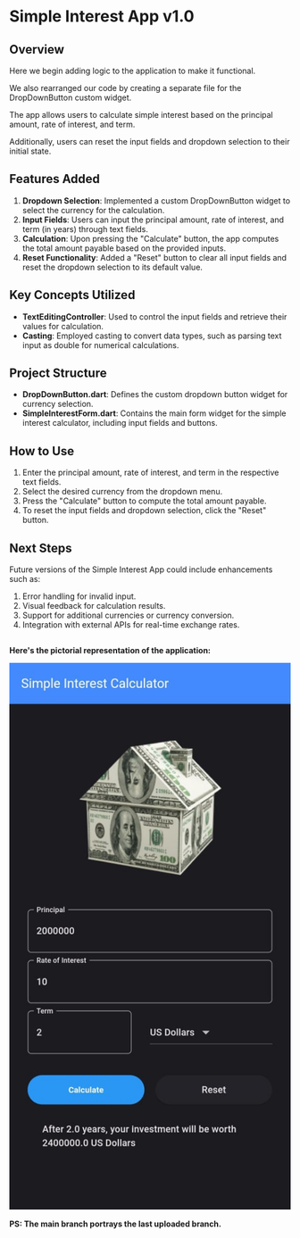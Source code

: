 # Simple Interest App v1.0

## Overview

Here we begin adding logic to the application to make it functional.

We also rearranged our code by creating a separate file for the DropDownButton custom widget.

The app allows users to calculate simple interest based on the principal amount, rate of interest, and term. 

Additionally, users can reset the input fields and dropdown selection to their initial state.

## Features Added
1. **Dropdown Selection**: Implemented a custom DropDownButton widget to select the currency for the calculation.
2. **Input Fields**: Users can input the principal amount, rate of interest, and term (in years) through text fields.
3. **Calculation**: Upon pressing the "Calculate" button, the app computes the total amount payable based on the provided inputs.
4. **Reset Functionality**: Added a "Reset" button to clear all input fields and reset the dropdown selection to its default value.

## Key Concepts Utilized
* **TextEditingController**: Used to control the input fields and retrieve their values for calculation.
* **Casting**: Employed casting to convert data types, such as parsing text input as double for numerical calculations.

## Project Structure
* **DropDownButton.dart**: Defines the custom dropdown button widget for currency selection.
* **SimpleInterestForm.dart**: Contains the main form widget for the simple interest calculator, including input fields and buttons.

## How to Use
1. Enter the principal amount, rate of interest, and term in the respective text fields.
2. Select the desired currency from the dropdown menu.
3. Press the "Calculate" button to compute the total amount payable.
4. To reset the input fields and dropdown selection, click the "Reset" button.

## Next Steps
Future versions of the Simple Interest App could include enhancements such as:

1. Error handling for invalid input.
2. Visual feedback for calculation results.
3. Support for additional currencies or currency conversion.
4. Integration with external APIs for real-time exchange rates.

##
**Here's the pictorial representation of the application:**

![alt text](<WhatsApp Image 2024-04-17 at 11.40.54_f30f4dcf.jpg>)


**PS: The main branch portrays the last uploaded branch.**